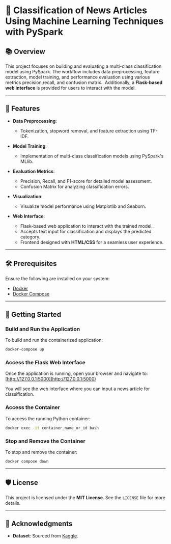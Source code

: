 # 📰 Classification of News Articles Using Machine Learning Techniques with PySpark

## 📚 Overview
This project focuses on building and evaluating a multi-class classification model using PySpark. The workflow includes data preprocessing, feature extraction, model training, and performance evaluation using various metrics precision,recall, and confusion matrix.. Additionally, a **Flask-based web interface** is provided for users to interact with the model.

---

## 🔧 Features

- **Data Preprocessing**:
  - Tokenization, stopword removal, and feature extraction using TF-IDF.

- **Model Training**:
  - Implementation of multi-class classification models using PySpark's MLlib.

- **Evaluation Metrics**:
  - Precision, Recall, and F1-score for detailed model assessment.
  - Confusion Matrix for analyzing classification errors.

- **Visualization**:
  - Visualize model performance using Matplotlib and Seaborn.

- **Web Interface**:
  - Flask-based web application to interact with the trained model.
  - Accepts text input for classification and displays the predicted category.
  - Frontend designed with **HTML/CSS** for a seamless user experience.

---

## 🛠️ Prerequisites

Ensure the following are installed on your system:
- [Docker](https://www.docker.com/)
- [Docker Compose](https://docs.docker.com/compose/)

---

## 🚀 Getting Started

### Build and Run the Application
To build and run the containerized application:
```bash
docker-compose up
```

### Access the Flask Web Interface
Once the application is running, open your browser and navigate to:
[http://127.0.0.1:5000](http://127.0.0.1:5000)

You will see the web interface where you can input a news article for classification.

### Access the Container
To access the running Python container:
```bash
docker exec -it container_name_or_id bash
```

### Stop and Remove the Container
To stop and remove the container:
```bash
docker compose down
```

---

## 🛡️ License

This project is licensed under the **MIT License**. See the `LICENSE` file for more details.

---

## 🙌 Acknowledgments

- **Dataset**: Sourced from [Kaggle](https://www.kaggle.com/datasets/amananandrai/ag-news-classification-dataset).
